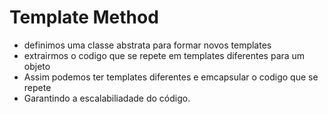 # Template Method
- definimos uma classe abstrata para formar novos templates
- extrairmos o codigo que se repete em templates diferentes para um objeto 
- Assim podemos ter templates diferentes e emcapsular o codigo que se repete
- Garantindo a escalabiliadade do código.